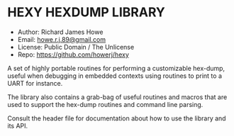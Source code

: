 # HEXY HEXDUMP LIBRARY

* Author:  Richard James Howe
* Email:   howe.r.j.89@gmail.com
* License: Public Domain / The Unlicense
* Repo:    https://github.com/howerj/hexy

A set of highly portable routines for performing a customizable hex-dump, useful
when debugging in embedded contexts using routines to print to a UART for instance.

The library also contains a grab-bag of useful routines and macros that are
used to support the hex-dump routines and command line parsing.

Consult the header file for documentation about how to use the library and
its API.
